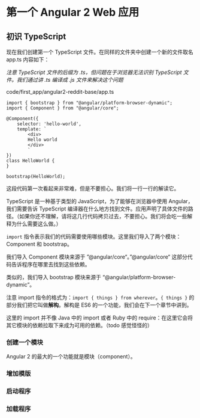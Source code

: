 # 第一个 Angular 2 Web 应用
## 初识 TypeScript
现在我们创建第一个 TypeScript 文件。在同样的文件夹中创建一个新的文件取名 app.ts 内容如下：

*注意 TypeScript 文件的后缀为 .ts，但问题在于浏览器无法识别 TypeScript 文件。我们通过讲 .ts 编译成 .js 文件来解决这个问题*

code/first_app/angular2-reddit-base/app.ts

```
import { bootstrap } from "@angular/platform-browser-dynamic";
import { Component } from "@angular/core";

@Component({
	selector: 'hello-world',
	template: `
		<div>
		Hello world
		</div>
		`
})
class HelloWorld {
}

bootstrap(HelloWorld);
```

这段代码第一次看起来非常难，但是不要担心。我们将一行一行的解读它。

TypeScript 是一种基于类型的 JavaScript，为了能够在浏览器中使用 Angular，我们需要告诉 TypeScript 编译器在什么地方找到文件。应用声明了具体文件的路径。（如果你还不理解，请将这几行代码拷贝过去，不要担心。我们将会吃一些解释为什么需要这么做。）

`import` 指令表示我们的代码需要使用哪些模块。这里我们导入了两个模块：Component 和 bootstrap。

我们导入 Component 模块来源于 ”@angular/core“。”@angular/core“ 这部分代码告诉程序在哪里去找到这些依赖。

类似的，我们导入 bootstrap 模块来源于 “@angular/platform-browser-dynamic”。

注意 import 指令的格式为：`import { things } from wherever`。`{ things }` 的部分我们把它叫做**解构**。解构是 ES6 的一个功能，我们会在下一个章节中讲到。

这里的 import 并不像 Java 中的 import 或者 Ruby 中的 require：在这里它会将其它模块的依赖拉取下来成为可用的依赖。（todo 感觉怪怪的）

### 创建一个模块
Angular 2 的最大的一个功能就是模块（component）。


### 增加模版
### 启动程序
### 加载程序


